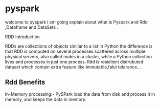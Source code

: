 # pyspark
welcome to pyspark 
i am going explain about what is Pyspark and Rdd ,Dataframe and DataSets .

RDD Introduction

RDDs are collections of objects similar to a list in Python
the difference is that RDD is computed on several processes scattered across multiple physical servers,
also called nodes in a cluster, while a Python collection lives and processes in just one process.
Rdd is resielient distrubuted dataset which contain extra feature like immutable,falut tolarance....

Rdd Benefits
-----------

In-Memory processing:- PySPark load the data from disk and process it in memory, and keeps the data 
in memory.



